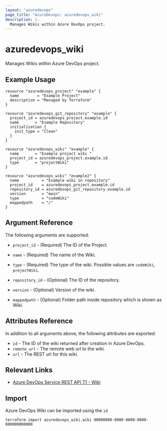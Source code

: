 ```yaml
---
layout: "azuredevops"
page_title: "AzureDevops: azuredevops_wiki"
description: |-
  Manages Wikis within Azure DevOps project.
---
```


# azuredevops_wiki

Manages Wikis within Azure DevOps project.

## Example Usage

```hcl
resource "azuredevops_project" "example" {
  name        = "Example Project"
  description = "Managed by Terraform"
}

resource "azuredevops_git_repository" "example" {
  project_id = azuredevops_project.example.id
  name       = "Example Repository"
  initialization {
    init_type = "Clean"
  }
}

resource "azuredevops_wiki" "example" {
  name       = "Example project wiki "
  project_id = azuredevops_project.example.id
  type       = "projectWiki"
}

resource "azuredevops_wiki" "example2" {
  name          = "Example wiki in repository"
  project_id    = azuredevops_project.example.id
  repository_id = azuredevops_git_repository.example.id
  version       = "main"
  type          = "codeWiki"
  mappedpath    = "/"
}
```

## Argument Reference

The following arguments are supported:

* `project_id` - (Required) The ID of the Project.

* `name` - (Required) The name of the Wiki.

* `type` -  (Required) The type of the wiki. Possible values are `codeWiki`, `projectWiki`.

* `repository_id` - (Optional) The ID of the repository.

* `version` - (Optional) Version of the wiki.

* `mappedpath` - (Optional) Folder path inside repository which is shown as Wiki.

## Attributes Reference

In addition to all arguments above, the following attributes are exported:

* `id` - The ID of the wiki returned after creation in Azure DevOps.
* `remote_url` - The remote web url to the wiki.
* `url` - The REST url for this wiki.

## Relevant Links

- [Azure DevOps Service REST API 7.1 - Wiki ](https://learn.microsoft.com/en-us/rest/api/azure/devops/wiki/wikis?view=azure-devops-rest-7.1)

## Import

Azure DevOps Wiki can be imported using the `id`

```shell
terraform import azuredevops_wiki.wiki 00000000-0000-0000-0000-000000000000
```
